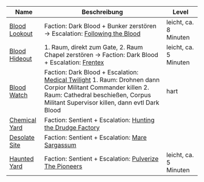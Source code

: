 |Name|Beschreibung|Level|
|---|---|---|
|[Blood Lookout](http://de.sistersprobe.wikia.com/wiki/Blood_Lookout)|Faction: <span class="orange">Dark Blood</span> + Bunker zerstören -> Escalation: [Following the Blood](http://de.sistersprobe.wikia.com/wiki/Following_the_Blood)|leicht, ca. 8 Minuten|
|[Blood Hideout](http://de.sistersprobe.wikia.com/wiki/Blood_Hideout)|1. Raum, direkt zum Gate, 2. Raum Chapel zerstören -> Faction: <span class="orange">Dark Blood</span> + Escalation: [Frentex](http://de.sistersprobe.wikia.com/wiki/Frentex)|leicht, ca. 5 Minuten|
|[Blood Watch](http://de.sistersprobe.wikia.com/wiki/Blood_Watch)|Faction: <span class="orange">Dark Blood</span> + Escalation: [Medical Twilight](http://de.sistersprobe.wikia.com/wiki/Medical_Twilight) 1. Raum: Drohnen dann Corpior Militant Commander killen 2. Raum: Cathedral beschießen, Corpus Militant Supervisor killen, dann evtl Dark Blood|hart|
|[Chemical Yard](http://de.sistersprobe.wikia.com/wiki/Chemical_Yard)|Faction: <span class="green">Sentient</span> + Escalation: [Hunting the Drudge Factory](http://de.sistersprobe.wikia.com/wiki/Hunting_the_Drudge_Factory)||
|[Desolate Site](http://de.sistersprobe.wikia.com/wiki/Desolate_Site)|Faction: <span class="green">Sentient</span> + Escalation: [Mare Sargassum](http://de.sistersprobe.wikia.com/wiki/Mare_Sargassum)||
|[Haunted Yard](http://de.sistersprobe.wikia.com/wiki/Haunted_Yard)|Faction: <span class="green">Sentient</span> + Escalation: [Pulverize The Pioneers](http://de.sistersprobe.wikia.com/wiki/Pulverize_The_Pioneers)|leicht, ca. 5 Minuten|
